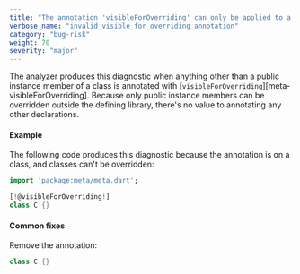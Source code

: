 ```yaml
---
title: "The annotation 'visibleForOverriding' can only be applied to a public instance member that can be overridden."
verbose_name: "invalid_visible_for_overriding_annotation"
category: "bug-risk"
weight: 70
severity: "major"
---
```

The analyzer produces this diagnostic when anything other than a public
instance member of a class is annotated with
[`visibleForOverriding`][meta-visibleForOverriding]. Because only public
instance members can be overridden outside the defining library, there's
no value to annotating any other declarations.

#### Example

The following code produces this diagnostic because the annotation is on a
class, and classes can't be overridden:

```dart
import 'package:meta/meta.dart';

[!@visibleForOverriding!]
class C {}
```

#### Common fixes

Remove the annotation:

```dart
class C {}
```
